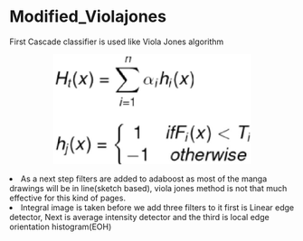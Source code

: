 # Modified_Violajones
First Cascade classifier is used like Viola Jones algorithm 

<p align="center">
  <img src="https://github.com/Manonmani-PL/Modified_Violajones/blob/master/data/Untitled%20document-1%20(1).jpg" width="350" title="hover text">
  
</p>


<li> As a next step filters are added to adaboost as most of the manga drawings will be in line(sketch based), viola jones method is not that much effective for this kind of pages. </li>
<li> Integral image is taken before we add three filters to it first is Linear edge detector, Next is average intensity detector and the third is local edge orientation histogram(EOH) </li>
